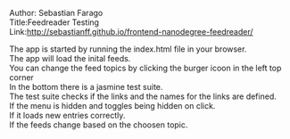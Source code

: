 Author: Sebastian Farago</br>
Title:Feedreader Testing</br>
Link:http://sebastianff.github.io/frontend-nanodegree-feedreader/

The app is started by running the index.html file in your browser.</br>
The app will load the inital feeds.</br>
You can change the feed topics by clicking the burger icoon in the left top corner</br>
In the bottom there is a jasmine test suite.</br>
The test suite checks if the links and the names for the links are defined.</br>
If the menu is hidden and toggles being hidden on click.</br>
If it loads new entries correctly.</br>
If the feeds change based on the choosen topic.</br>
